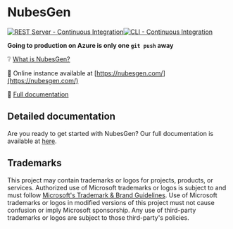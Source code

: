 # NubesGen
[![REST Server - Continuous Integration](https://github.com/microsoft/NubesGen/actions/workflows/rest-server-continuous-integration.yml/badge.svg)](https://github.com/microsoft/NubesGen/actions/workflows/rest-server-continuous-integration.yml)[![CLI - Continuous Integration](https://github.com/microsoft/NubesGen/actions/workflows/cli-continuous-integration.yml/badge.svg)](https://github.com/microsoft/NubesGen/actions/workflows/cli-continuous-integration.yml)

__Going to production on Azure is only one `git push` away__

❔ [What is NubesGen?](docs/what-is-nubesgen.md)

🎉 Online instance available at [https://nubesgen.com/](https://nubesgen.com/)

📖 [Full documentation](docs/README.md)

## Detailed documentation

Are you ready to get started with NubesGen? Our full documentation is available at [here](docs/README.md).

## Trademarks

This project may contain trademarks or logos for projects, products, or services. Authorized use of Microsoft
trademarks or logos is subject to and must follow
[Microsoft's Trademark & Brand Guidelines](https://www.microsoft.com/en-us/legal/intellectualproperty/trademarks/usage/general).
Use of Microsoft trademarks or logos in modified versions of this project must not cause confusion or imply Microsoft sponsorship.
Any use of third-party trademarks or logos are subject to those third-party's policies.
